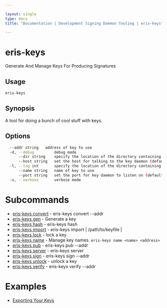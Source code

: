 ```yaml
---

layout: single
type: docs
title: "Documentation | Development Signing Daemon Tooling | eris-keys"

---
```


# eris-keys

Generate And Manage Keys For Producing Signatures

## Usage

```bash
eris-keys
```

## Synopsis

A tool for doing a bunch of cool stuff with keys.


## Options

```bash
  --addr string   address of key to use
  -d, --debug         debug mode
      --dir string    specify the location of the directory containing key files (default "/home/coda/.eris/keys")
      --host string   set the host for talking to the key daemon (default "localhost")
  -l, --log int       specify the location of the directory containing key files
      --name string   name of key to use
      --port string   set the port for key daemon to listen on (default "4767")
  -v, --verbose       verbose mode
```



# Subcommands

* [eris-keys convert](/docs/documentation/keys/0.12.0-rc3/eris-keys_convert/) - eris-keys convert --addr <address>
* [eris-keys gen](/docs/documentation/keys/0.12.0-rc3/eris-keys_gen/) - Generate a key
* [eris-keys hash](/docs/documentation/keys/0.12.0-rc3/eris-keys_hash/) - eris-keys hash <some data>
* [eris-keys import](/docs/documentation/keys/0.12.0-rc3/eris-keys_import/) - eris-keys import <priv key> | /path/to/keyfile | <key json>
* [eris-keys lock](/docs/documentation/keys/0.12.0-rc3/eris-keys_lock/) - lock a key
* [eris-keys name](/docs/documentation/keys/0.12.0-rc3/eris-keys_name/) - Manage key names. `eris-keys name <name> <address>`
* [eris-keys pub](/docs/documentation/keys/0.12.0-rc3/eris-keys_pub/) - eris-keys pub --addr <addr>
* [eris-keys server](/docs/documentation/keys/0.12.0-rc3/eris-keys_server/) - eris-keys server
* [eris-keys sign](/docs/documentation/keys/0.12.0-rc3/eris-keys_sign/) - eris-keys sign --addr <address> <hash>
* [eris-keys unlock](/docs/documentation/keys/0.12.0-rc3/eris-keys_unlock/) - unlock a key
* [eris-keys verify](/docs/documentation/keys/0.12.0-rc3/eris-keys_verify/) - eris-keys verify --addr <addr> <hash> <sig>






# Examples

* [Exporting Your Keys](/docs/documentation/keys/0.12.0-rc3/examples/exporting_your_keys/)



